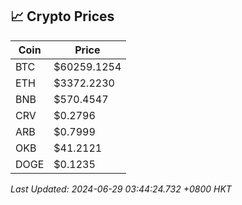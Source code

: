 ## 📈 Crypto Prices

| Coin | Price |
| ---- | ----- |
| BTC | $60259.1254 |
| ETH | $3372.2230 |
| BNB | $570.4547 |
| CRV | $0.2796 |
| ARB | $0.7999 |
| OKB | $41.2121 |
| DOGE | $0.1235 |

_Last Updated: 2024-06-29 03:44:24.732 +0800 HKT_
